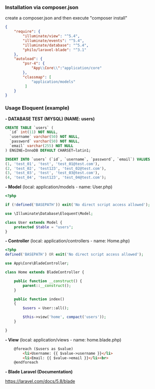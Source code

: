 ### Installation via composer.json
create a composer.json and then execute "composer install"

```json
{
	"require": {
		"illuminate/view": "^5.4",
		"illuminate/events": "^5.4",
		"illuminate/database": "^5.4",
		"philo/laravel-blade": "^3.1"
	},
	"autoload": {
		"psr-4": {
			"App\\Core\\":"application/core"
		},
		"classmap": [
			"application/models"
		 ]
	}
}
```

### Usage Eloquent (example)

<b>- DATABASE TEST (MYSQL) (NAME: users)</b>

```sql
CREATE TABLE `users` (
  `id` int(11) NOT NULL,
  `username` varchar(50) NOT NULL,
  `password` varchar(50) NOT NULL,
  `email` varchar(255) NOT NULL
) ENGINE=InnoDB DEFAULT CHARSET=latin1;

INSERT INTO `users` (`id`, `username`, `password`, `email`) VALUES
(1, 'test_01', 'test', 'test_01@test.com'),
(2, 'test_02', 'test123', 'test_02@test.com'),
(3, 'test_03', 'test', 'test_03@test.com'),
(4, 'test_04', 'test123', 'test_04@test.com');
```

<b>- Model</b> (local: application/models - name: User.php)

```php
<?php

if (!defined('BASEPATH')) exit('No direct script access allowed');

use \Illuminate\Database\Eloquent\Model;

class User extends Model {
    protected $table = "users";
}
```

<b>- Controller</b> (local: application/controllers - name: Home.php)

```php
<?php
defined('BASEPATH') OR exit('No direct script access allowed');

use App\Core\BladeController;

class Home extends BladeController {

	public function __construct() {        
		parent::__construct();
	}

	public function index()
	{
		$users = User::all();

		$this->view('home', compact('users'));
	}

}
```

<b>- View</b> (local: application/views - name: home.blade.php)

```html
    @foreach ($users as $value)
        <li>Username: {{ $value->username }}</li>
        <li>Email: {{ $value->email }}</li><br>
    @endforeach
```

<b>- Blade Laravel (Documentation)</b>

https://laravel.com/docs/5.8/blade
